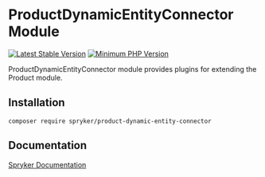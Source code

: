 # ProductDynamicEntityConnector Module
[![Latest Stable Version](https://poser.pugx.org/spryker/product-dynamic-entity-connector/v/stable.svg)](https://packagist.org/packages/spryker/product-dynamic-entity-connector)
[![Minimum PHP Version](https://img.shields.io/badge/php-%3E%3D%208.3-8892BF.svg)](https://php.net/)

ProductDynamicEntityConnector module provides plugins for extending the Product module.

## Installation

```
composer require spryker/product-dynamic-entity-connector
```

## Documentation

[Spryker Documentation](https://docs.spryker.com)
